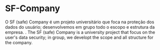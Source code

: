 # SF-Company
O SF (safe) Company é um projeto universitário que foca na proteção dos dados do usuário; desenvolvemos em grupo todo o escopo e estrutura da empresa. 
.
The SF (safe) Company is a university project that focus on the user's data security; in group, we developt the scope and all structure for the company.
